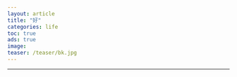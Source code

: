 ```yaml
---
layout: article
title: "好"
categories: life
toc: true
ads: true
image:
teaser: /teaser/bk.jpg
---
```


---

